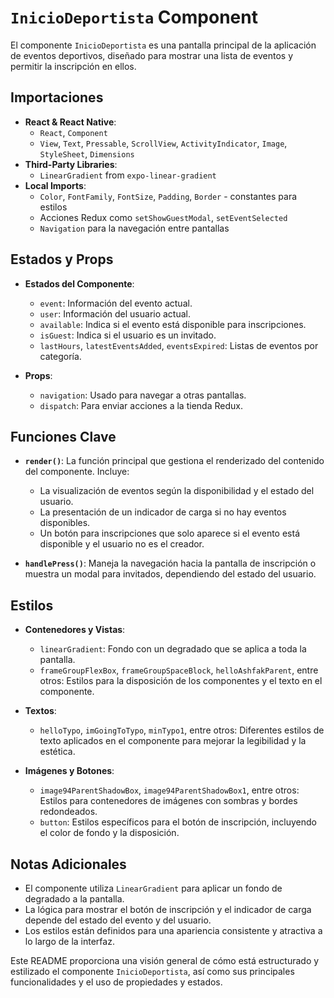 # `InicioDeportista` Component

El componente `InicioDeportista` es una pantalla principal de la aplicación de eventos deportivos, diseñado para mostrar una lista de eventos y permitir la inscripción en ellos.

## Importaciones

- **React & React Native**:
  - `React`, `Component`
  - `View`, `Text`, `Pressable`, `ScrollView`, `ActivityIndicator`, `Image`, `StyleSheet`, `Dimensions`
- **Third-Party Libraries**:
  - `LinearGradient` from `expo-linear-gradient`
- **Local Imports**:
  - `Color`, `FontFamily`, `FontSize`, `Padding`, `Border` - constantes para estilos
  - Acciones Redux como `setShowGuestModal`, `setEventSelected`
  - `Navigation` para la navegación entre pantallas

## Estados y Props

- **Estados del Componente**:
  - `event`: Información del evento actual.
  - `user`: Información del usuario actual.
  - `available`: Indica si el evento está disponible para inscripciones.
  - `isGuest`: Indica si el usuario es un invitado.
  - `lastHours`, `latestEventsAdded`, `eventsExpired`: Listas de eventos por categoría.

- **Props**:
  - `navigation`: Usado para navegar a otras pantallas.
  - `dispatch`: Para enviar acciones a la tienda Redux.

## Funciones Clave

- **`render()`**: La función principal que gestiona el renderizado del contenido del componente. Incluye:
  - La visualización de eventos según la disponibilidad y el estado del usuario.
  - La presentación de un indicador de carga si no hay eventos disponibles.
  - Un botón para inscripciones que solo aparece si el evento está disponible y el usuario no es el creador.

- **`handlePress()`**: Maneja la navegación hacia la pantalla de inscripción o muestra un modal para invitados, dependiendo del estado del usuario.

## Estilos

- **Contenedores y Vistas**:
  - `linearGradient`: Fondo con un degradado que se aplica a toda la pantalla.
  - `frameGroupFlexBox`, `frameGroupSpaceBlock`, `helloAshfakParent`, entre otros: Estilos para la disposición de los componentes y el texto en el componente.

- **Textos**:
  - `helloTypo`, `imGoingToTypo`, `minTypo1`, entre otros: Diferentes estilos de texto aplicados en el componente para mejorar la legibilidad y la estética.

- **Imágenes y Botones**:
  - `image94ParentShadowBox`, `image94ParentShadowBox1`, entre otros: Estilos para contenedores de imágenes con sombras y bordes redondeados.
  - `button`: Estilos específicos para el botón de inscripción, incluyendo el color de fondo y la disposición.

## Notas Adicionales

- El componente utiliza `LinearGradient` para aplicar un fondo de degradado a la pantalla.
- La lógica para mostrar el botón de inscripción y el indicador de carga depende del estado del evento y del usuario.
- Los estilos están definidos para una apariencia consistente y atractiva a lo largo de la interfaz.

Este README proporciona una visión general de cómo está estructurado y estilizado el componente `InicioDeportista`, así como sus principales funcionalidades y el uso de propiedades y estados.
